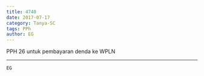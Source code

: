 ```yaml
---
title: 4740
date: 2017-07-17
category: Tanya-SC
tags: PPh
author: EG
---
```


PPH 26 untuk pembayaran denda ke WPLN

---



`EG`
